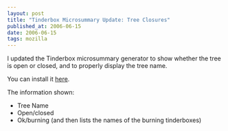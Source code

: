 ```yaml
---
layout: post
title: "Tinderbox Microsummary Update: Tree Closures"
published_at: 2006-06-15
date: 2006-06-15
tags: mozilla
---
```


I updated the Tinderbox microsummary generator to show whether the tree is open or closed, and to properly display the tree name.

You can install it [here](http://dietrich.ganx4.com/mozilla/tinderbox-microsummary.xml).

The information shown:

*   Tree Name
*   Open/closed
*   Ok/burning (and then lists the names of the burning tinderboxes)
